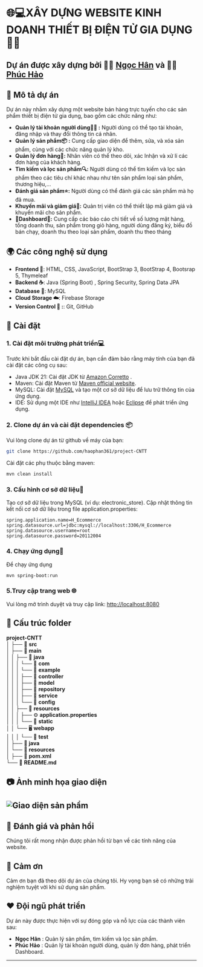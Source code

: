 # 🌐💻XÂY DỰNG WEBSITE KINH DOANH THIẾT BỊ ĐIỆN TỬ GIA DỤNG🛒📱

Dự án được xây dựng bởi 👩‍💻 [Ngọc Hân](https://github.com/HanNguyenLA) và 👨‍💻 [Phúc Hảo](https://github.com/haophan361)
---

## :rocket: Mô tả dự án
Dự án này nhằm xây dựng một website bán hàng trực tuyến cho các sản phẩm thiết bị điện tử gia dụng, bao gồm các chức năng như:
- **Quản lý tài khoản người dùng🧑‍💻 :** Người dùng có thể tạo tài khoản, đăng nhập và thay đổi thông tin cá nhân.
- **Quản lý sản phẩm📦 :** Cung cấp giao diện để thêm, sửa, và xóa sản phẩm, cùng với các chức năng quản lý kho.
- **Quản lý đơn hàng🛒:** Nhân viên có thể theo dõi, xác lnhận và xử lí các đơn hàng của khách hàng.
- **Tìm kiếm và lọc sản phẩm🔍:** Người dùng có thể tìm kiếm và lọc sản phẩm theo các tiêu chí khác nhau như tên sản phẩm loại sản phẩm, thương hiệu,...
- **Đánh giá sản phẩm⭐:** Người dùng có thể đánh giá các sản phẩm mà họ đã mua.
- **Khuyến mãi và giảm giá🎁:** Quản trị viên có thể thiết lập mã giảm giá và khuyến mãi cho sản phẩm.
- **:star2:Dashboard:star2::** Cung cấp các báo cáo chi tiết về số lượng mặt hàng, tổng doanh thu, sản phẩm trong giỏ hàng, người dùng đăng ký, biểu đồ bán chạy, doanh thu theo loại sản phẩm, doanh thu theo tháng
## 🌍 Các công nghệ sử dụng
- **Frontend :art:**: HTML, CSS, JavaScript, BootStrap 3, BootStrap 4, Bootsrap 5, Thymeleaf 
- **Backend :coffee:**: Java (Spring Boot) , Spring Security,  Spring Data JPA
- **Database :floppy_disk:**: MySQL
- **Cloud Storage :cloud:**: Firebase Storage
- **Version Control :octopus: :**: Git, GitHub

## :wrench: Cài đặt 
### 1. Cài đặt môi trường phát triển💻
Trước khi bắt đầu cài đặt dự án, bạn cần đảm bảo rằng máy tính của bạn đã cài đặt các công cụ sau:

- Java JDK 21: Cài đặt JDK từ [Amazon Corretto](https://docs.aws.amazon.com/corretto/latest/corretto-21-ug/downloads-list.html) .
- Maven: Cài đặt Maven từ [Maven official website](https://maven.apache.org/download.cgi).
- MySQL: Cài đặt [MySQL](https://dev.mysql.com/downloads/workbench/) và tạo một cơ sở dữ liệu để lưu trữ thông tin của ứng dụng.
- IDE: Sử dụng một IDE như [IntelliJ IDEA](https://www.jetbrains.com/idea/) hoặc [Eclipse](https://www.eclipse.org/) để phát triển ứng dụng.
### 2. Clone dự án và cài đặt dependencies :package:
Vui lòng clone dự án từ github về máy của bạn:
```bash
git clone https://github.com/haophan361/project-CNTT
```
Cài đặt các phụ thuộc bằng maven:
```bash
mvn clean install
```
### 3. Cấu hình cơ sở dữ liệu💾
Tạo cơ sở dữ liệu trong MySQL (ví dụ: electronic_store).
Cập nhật thông tin kết nối cơ sở dữ liệu trong file application.properties:
``` properties
spring.application.name=H_Ecommerce
spring.datasource.url=jdbc:mysql://localhost:3306/H_Ecommerce
spring.datasource.username=root
spring.datasource.password=20112004
```
### 4. Chạy ứng dụng🚀
Để chạy ứng dụng 
```bash 
mvn spring-boot:run
```
### 5.Truy cập trang web :globe_with_meridians:
Vui lòng mở trình duyệt và truy cập link:
[http://localhost:8080](http://localhost:8080)



## :file_folder: Cấu trúc folder 

**project-CNTT**                   
│
├── :file_folder: **src**                          
│   ├── :file_folder: **main**                     
│   │   ├── :file_folder: **java**                
│   │   │   └── :file_folder: **com**             
│   │   │       └── :file_folder: **example**      
│   │   │           ├── :busts_in_silhouette: **controller**      
│   │   │           ├── :scroll: **model**         
│   │   │           ├── :bookmark_tabs: **repository**     
│   │   │           ├── :electric_plug: **service**      
│   │   │           └── :wrench: **config**       
│   │   ├── :open_file_folder: **resources**        
│   │   │   ├── :gear: **application.properties**    
│   │   │   └── :loudspeaker: **static**            
│   │   └── :desktop_computer: **webapp**          
│   │
│   └── :file_folder: **test**                     
│       ├── :file_folder: **java**                  
│       └── :file_folder: **resources**             
│
├── :page_facing_up: **pom.xml**                    
└── :memo: **README.md**  

## :camera: Ảnh minh họa giao diện
![Giao diện sản phẩm](https://firebasestorage.googleapis.com/v0/b/h-ecommerce-a8e7c.appspot.com/o/Screenshot%202024-12-02%20221541.png?alt=media&token=54683579-cc83-457c-9440-00fa3ac7239f)
---
## :memo: Đánh giá và phản hồi
Chúng tôi rất mong nhận được phản hồi từ bạn về các tính năng của website.


## :clap: Cảm ơn 
Cảm ơn bạn đã theo dõi dự án của chúng tôi. Hy vọng bạn sẽ có những trải nghiệm tuyệt vời khi sử dụng sản phẩm.

## :heart:  Đội ngũ phát triển

Dự án này được thực hiện với sự đóng góp và nỗ lực của các thành viên sau:

-  **Ngọc Hân** : Quản lý sản phẩm, tìm kiếm và lọc sản phẩm.
- **Phúc Hảo** : Quản lý tài khoản người dùng, quản lý đơn hàng, phát triển Dashboard.

---



